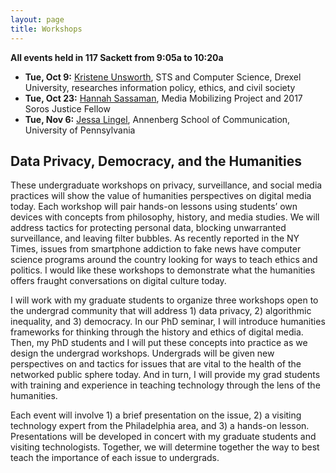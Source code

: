 ```yaml
---
layout: page
title: Workshops
---
```


**All events held in 117 Sackett from 9:05a to 10:20a**

- **Tue, Oct 9:** [Kristene Unsworth](https://unsworthk.com/), STS and Computer Science, Drexel University, researches information policy, ethics, and civil society
- **Tue, Oct 23:** [Hannah Sassaman](https://mediamobilizing.org/soros-justice-fellowship/), Media Mobilizing Project and 2017 Soros Justice Fellow
- **Tue, Nov 6:** [Jessa Lingel](https://www.asc.upenn.edu/people/faculty/jessa-lingel-phd), Annenberg School of Communication, University of Pennsylvania

## Data Privacy, Democracy, and the Humanities

These undergraduate workshops on privacy, surveillance, and social media practices will show the value of humanities perspectives on digital media today. Each workshop will pair hands-on lessons using students’ own devices with concepts from philosophy, history, and media studies. We will address tactics for protecting personal data, blocking unwarranted surveillance, and leaving filter bubbles. As recently reported in the NY Times, issues from smartphone addiction to fake news have computer science programs around the country looking for ways to teach ethics and politics. I would like these workshops to demonstrate what the humanities offers fraught conversations on digital culture today.

I will work with my graduate students to organize three workshops open to the undergrad community that will address 1) data privacy, 2) algorithmic inequality, and 3) democracy. In our PhD seminar, I will introduce humanities frameworks for thinking through the history and ethics of digital media. Then, my PhD students and I will put these concepts into practice as we design the undergrad workshops. Undergrads will be given new perspectives on and tactics for issues that are vital to the health of the networked public sphere today. And in turn, I will provide my grad students with training and experience in teaching technology through the lens of the humanities.

Each event will involve 1) a brief presentation on the issue, 2) a visiting technology expert from the Philadelphia area, and 3) a hands-on lesson. Presentations will be developed in concert with my graduate students and visiting technologists. Together, we will determine together the way to best teach the importance of each issue to undergrads.
